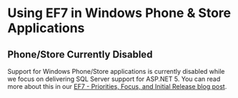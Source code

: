 # Using EF7 in Windows Phone & Store Applications

## Phone/Store Currently Disabled

Support for Windows Phone/Store applications is currently disabled while we focus on delivering SQL Server support for ASP.NET 5. You can read more about this in our [EF7 - Priorities, Focus, and Initial Release blog post](http://blogs.msdn.com/b/adonet/archive/2014/12/02/ef7-priorities-focus-and-initial-release.aspx).